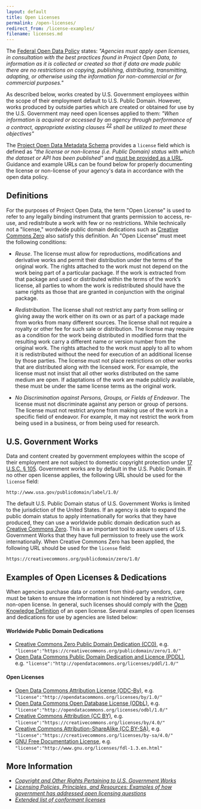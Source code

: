 ```yaml
---
layout: default
title: Open Licenses
permalink: /open-licenses/
redirect_from: /license-examples/
filename: licenses.md
---
```


The [Federal Open Data Policy](https://project-open-data.cio.gov/policy-memo/#c-ensure-information-stewardship-through-the-use-of-open-licenses) states: *"Agencies must apply open licenses, in consultation with the best practices found in Project Open Data, to information as it is collected or created so that if data are made public there are no restrictions on copying, publishing, distributing, transmitting, adapting, or otherwise using the information for non-commercial or for commercial purposes."*

As described below, works created by U.S. Government employees within the scope of their employment default to U.S. Public Domain. However, works produced by outside parties which are created or obtained for use by the U.S. Government may need open licenses applied to them: *"When information is acquired or accessed by an agency through performance of a contract, appropriate existing clauses <sup>[22](https://acquisition.gov/far/current/html/Subpart%2027_4.html)</sup> shall be utilized to meet these objectives"*

The [Project Open Data Metadata Schema](https://project-open-data.cio.gov/v1.1/schema/) provides a `license` field which is defined as *"the license or non-license (i.e. Public Domain) status with which the dataset or API has been published"* and [must be provided as a URL](https://project-open-data.cio.gov/v1.1/schema/#license). Guidance and example URLs can be found below for properly documenting the license or non-license of your agency's data in accordance with the open data policy.

## Definitions

For the purposes of Project Open Data, the term "Open License" is used to refer to any legally binding instrument that grants permission to access, re-use, and redistribute a work with few or no restrictions. While technically not a "license," wordwide public domain dedications such as [Creative Commons Zero](https://creativecommons.org/publicdomain/zero/1.0/) also satisfy this definition. An "Open License" must meet the following conditions:

* *Reuse*. The license must allow for reproductions, modifications and derivative works and permit their distribution under the terms of the original work. The rights attached to the work must not depend on the work being part of a particular package. If the work is extracted from that package and used or distributed within the terms of the work’s license, all parties to whom the work is redistributed should have the same rights as those that are granted in conjunction with the original package.

* *Redistribution*. The license shall not restrict any party from selling or giving away the work either on its own or as part of a package made from works from many different sources. The license shall not require a royalty or other fee for such sale or distribution. The license may require as a condition for the work being distributed in modified form that the resulting work carry a different name or version number from the original work. The rights attached to the work must apply to all to whom it is redistributed without the need for execution of an additional license by those parties.  The license must not place restrictions on other works that are distributed along with the licensed work. For example, the license must not insist that all other works distributed on the same medium are open. If adaptations of the work are made publicly available, these must be under the same license terms as the original work.

* *No Discrimination against Persons, Groups, or Fields of Endeavor*. The license must not discriminate against any person or group of persons. The license must not restrict anyone from making use of the work in a specific field of endeavor. For example, it may not restrict the work from being used in a business, or from being used for research.

## U.S. Government Works

Data and content created by government employees within the scope of their employment are not subject to domestic copyright protection under [17 U.S.C. § 105](http://www.copyright.gov/title17/92chap1.html#105). Government works are by default in the U.S. Public Domain. If no other open license applies, the following URL should be used for the `license` field:

    http://www.usa.gov/publicdomain/label/1.0/

The default U.S. Public Domain status of U.S. Government Works is limited to the jurisdiction of the United States. If an agency is able to expand the public domain status to apply internationally for works that they have produced, they can use a worldwide public domain dedication such as [Creative Commons Zero](https://creativecommons.org/publicdomain/zero/1.0/). This is an important tool to assure users of U.S. Government Works that they have full permission to freely use the work internationally. When Creative Commons Zero has been applied, the following URL should be used for the `license` field:

    https://creativecommons.org/publicdomain/zero/1.0/


## Examples of Open Licenses & Dedications

When agencies purchase data or content from third-party vendors, care must be taken to ensure the information is not hindered by a restrictive, non-open license. In general, such licenses should comply with the [Open Knowledge Definition](http://opendefinition.org/okd/) of an open license. Several examples of open licenses and dedications for use by agencies are listed below:

#### Worldwide Public Domain Dedications
* [Creative Commons Zero Public Domain Dedication (CC0)](https://creativecommons.org/publicdomain/zero/1.0/), e.g. `"license":"https://creativecommons.org/publicdomain/zero/1.0/"`
* [Open Data Commons Public Domain Dedication and Licence (PDDL)](http://opendatacommons.org/licenses/pddl/1.0/), e.g. `"license":"http://opendatacommons.org/licenses/pddl/1.0/"`

#### Open Licenses
* [Open Data Commons Attribution License (ODC-By)](http://opendatacommons.org/licenses/by/1.0/), e.g. `"license":"http://opendatacommons.org/licenses/by/1.0/"`
* [Open Data Commons Open Database License (ODbL)](http://opendatacommons.org/licenses/odbl/1.0/), e.g. `"license":"http://opendatacommons.org/licenses/odbl/1.0/"`
* [Creative Commons Attribution (CC BY)](https://creativecommons.org/licenses/by/4.0/), e.g. `"license":"https://creativecommons.org/licenses/by/4.0/"`
* [Creative Commons Attribution-ShareAlike (CC BY-SA)](https://creativecommons.org/licenses/by-sa/4.0/), e.g. `"license":"https://creativecommons.org/licenses/by-sa/4.0/"`
* [GNU Free Documentation License](http://www.gnu.org/licenses/fdl-1.3.en.html), e.g. `"license":"http://www.gnu.org/licenses/fdl-1.3.en.html"`

## More Information
* *[Copyright and Other Rights Pertaining to U.S. Government Works](http://www.usa.gov/copyright.shtml)*
* *[Licensing Policies, Principles, and Resources: Examples of how government has addressed open licensing questions](https://project-open-data.cio.gov/licensing-resources/)*
* *[Extended list of conformant licenses](http://opendefinition.org/licenses/)*
